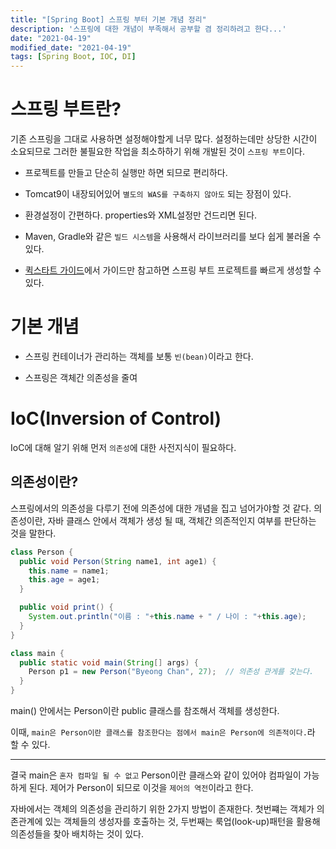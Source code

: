 ```yaml
---
title: "[Spring Boot] 스프링 부터 기본 개념 정리"
description: '스프링에 대한 개념이 부족해서 공부할 겸 정리하려고 한다...'
date: "2021-04-19"
modified_date: "2021-04-19"
tags: [Spring Boot, IOC, DI]
---
```

# 스프링 부트란?

기존 스프링을 그대로 사용하면 설정해야할게 너무 많다. 설정하는데만 상당한 시간이 소요되므로 그러한 불필요한 작업을 최소하하기 위해 개발된 것이 `스프링 부트`이다.

- 프로젝트를 만들고 단순히 실행만 하면 되므로 편리하다.

- Tomcat9이 내장되어있어 `별도의 WAS를 구축하지 않아도` 되는 장점이 있다.

- 환경설정이 간편하다. properties와 XML설정만 건드리면 된다.

- Maven, Gradle와 같은 `빌드 시스템`을 사용해서 라이브러리를 보다 쉽게 불러올 수 있다.

- [퀵스타트 가이드](https://spring.io/quickstart)에서 가이드만 참고하면 스프링 부트 프로젝트를 빠르게 생성할 수 있다.


# 기본 개념

- 스프링 컨테이너가 관리하는 객체를 보통 `빈(bean)`이라고 한다.

- 스프링은 객체간 의존성을 줄여 
# IoC(Inversion of Control)

IoC에 대해 알기 위해 먼저 `의존성`에 대한 사전지식이 필요하다.
## 의존성이란?

스프링에서의 의존성을 다루기 전에 의존성에 대한 개념을 집고 넘어가야할 것 같다. 의존성이란, 자바 클래스 안에서 객체가 생성 될 때, 객체간 의존적인지 여부를 판단하는 것을 말한다.

```java 
class Person {
  public void Person(String name1, int age1) {
    this.name = name1;
    this.age = age1;
  }

  public void print() {
    System.out.println("이름 : "+this.name + " / 나이 : "+this.age);
  }
}

class main {
  public static void main(String[] args) {
    Person p1 = new Person("Byeong Chan", 27);  // 의존성 관게를 갖는다.
  }
}

```

main() 안에서는 Person이란 public 클래스를 참조해서 객체를 생성한다. 

이때, `main은 Person이란 클래스를 참조한다는 점에서 main은 Person에 의존적이다.`라 할 수 있다. 

--- 

결국 main은 `혼자 컴파일 될 수 없고` Person이란 클래스와 같이 있어야 컴파일이 가능하게 된다. 제어가 Person이 되므로 이것을 `제어의 역전`이라고 한다.

자바에서는 객체의 의존성을 관리하기 위한 2가지 방법이 존재한다. 첫번쨰는 객체가 의존관계에 있는 객체들의 생성자를 호출하는 것, 두번째는 룩업(look-up)패턴을 활용해 의존성들을 찾아 배치하는 것이 있다.


